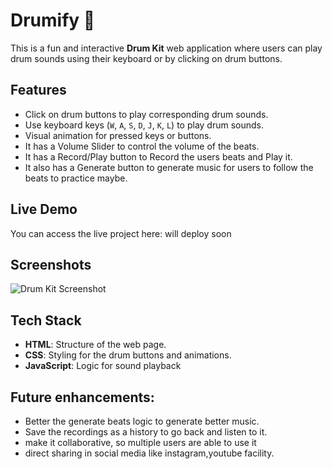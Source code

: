 # Drumify 🥁

This is a fun and interactive **Drum Kit** web application where users can play drum sounds using their keyboard or by clicking on drum buttons.

## Features
- Click on drum buttons to play corresponding drum sounds.
- Use keyboard keys (`W`, `A`, `S`, `D`, `J`, `K`, `L`) to play drum sounds.
- Visual animation for pressed keys or buttons.
- It has a Volume Slider to control the volume of the beats.
- It has a Record/Play button to Record the users beats and Play it.
- It also has a Generate button to generate music for users to follow the beats to practice maybe.

## Live Demo
You can access the live project here: will deploy soon


## Screenshots
![Drum Kit Screenshot](images/demo-screenshot.png)  


## Tech Stack
- **HTML**: Structure of the web page.
- **CSS**: Styling for the drum buttons and animations.
- **JavaScript**: Logic for sound playback

## Future enhancements:
- Better the generate beats logic to generate better music.
- Save the recordings as a history to go back and listen to it.
- make it collaborative, so multiple users are able to use it
- direct sharing in social media like instagram,youtube facility.

 
